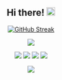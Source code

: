 <div align="center">  
  <br />  <br />
  
  <h2>Hi there! <img src="https://media.giphy.com/media/hvRJCLFzcasrR4ia7z/giphy.gif" width="20px" /></h2>  
  
[![GitHub Streak](https://github-readme-streak-stats.herokuapp.com?user=NaokiKameyama&theme=dracula&hide_border=true&date_format=M%20j%5B%2C%20Y%5D)](https://git.io/streak-stats)

  ![](http://github-profile-summary-cards.vercel.app/api/cards/profile-details?username=NaokiKameyama&theme=dracula)
  
![](http://github-profile-summary-cards.vercel.app/api/cards/repos-per-language?username=NaokiKameyama&theme=dracula)
![](http://github-profile-summary-cards.vercel.app/api/cards/most-commit-language?username=NaokiKameyama&theme=dracula)
![](http://github-profile-summary-cards.vercel.app/api/cards/stats?username=NaokiKameyama&theme=dracula)
![](http://github-profile-summary-cards.vercel.app/api/cards/productive-time?username=NaokiKameyama&theme=dracula&utcOffset=8)
  

<!-- <p> 
  <img alt="Top Langs" height="150px" src="https://github-readme-stats.vercel.app/api/top-langs/?username=NaokiKameyama&layout=compact&show_icons=true&theme=onedark" />
  <img alt="github stats" height="150px" src="https://github-readme-stats.vercel.app/api?username=NaokiKameyama&theme=onedark&show_icons=ture" />
</p>

![trophy](https://github-profile-trophy.vercel.app/?username=NaokiKameyama&theme=onedark&column=7) -->
  

  
![](https://activity-graph.herokuapp.com/graph?username=NaokiKameyama&theme=dracula&hide_border=true)
  
  
</div>


<!-- ![](http://github-profile-summary-cards.vercel.app/api/cards/profile-details?username=NaokiKameyama&theme=dracula)
  
![](http://github-profile-summary-cards.vercel.app/api/cards/repos-per-language?username=NaokiKameyama&theme=dracula)
![](http://github-profile-summary-cards.vercel.app/api/cards/most-commit-language?username=NaokiKameyama&theme=dracula)
![](http://github-profile-summary-cards.vercel.app/api/cards/stats?username=NaokiKameyama&theme=dracula)
![](http://github-profile-summary-cards.vercel.app/api/cards/productive-time?username=NaokiKameyama&theme=dracula&utcOffset=8) -->
